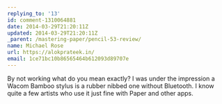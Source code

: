 ```yaml
---
replying_to: '13'
id: comment-1310064881
date: 2014-03-29T21:20:11Z
updated: 2014-03-29T21:20:11Z
_parent: /mastering-paper/pencil-53-review/
name: Michael Rose
url: https://alokprateek.in/
email: 1ce71bc10b86565464b612093d89707e
---
```


By not working what do you mean exactly? I was under the impression a Wacom
Bamboo stylus is a rubber nibbed one without Bluetooth. I know quite a few
artists who use it just fine with Paper and other apps.
